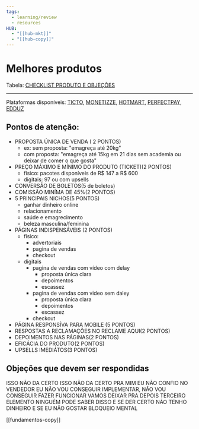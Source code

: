 ```yaml
---
tags:
  - learning/review
  - resources
HUB:
  - "[[hub-mkt]]"
  - "[[hub-copy]]"
---
```


# Melhores produtos

Tabela: [CHECKLIST PRODUTO E OBJEÇÕES](https://docs.google.com/spreadsheets/d/1SdsTiYMviU6jLv7vYTJuuK9QQcYcfcVc70gr_WIGRss/copy)

---

Plataformas disponíveis:
[TICTO](https://www.ticto.com.br/),  [MONETIZZE](https://www.monetizze.com.br/),  [HOTMART](https://hotmart.com/),  [PERFECTPAY](https://perfectpay.com.br/),  [EDDUZ](https://www.eduzz.com/pt-br) 

## Pontos de atenção:

- PROPOSTA ÚNICA DE VENDA ( 2 PONTOS)
	- ex: sem proposta: "emagreça até 20kg"
	- com proposta: "emagreça até 15kg em 21 dias sem academia ou deixar de comer o que gosta"
- PREÇO MÁXIMO E MÍNIMO DO PRODUTO (TICKET)(2 PONTOS)
	- físico: pacotes disponíveis de R$ 147 a R$ 600
	- digitais: 97 ou com upsells
- CONVERSÃO DE BOLETOS(5 de boletos)
- COMISSÃO MINÍMA  DE 45%(2 PONTOS)
- 5 PRINCIPAIS NICHOS(5 PONTOS)
	- ganhar dinheiro online
	- relacionamento
	- saúde e emagrecimento
	- beleza masculina/feminina
- PÁGINAS INDISPENSÁVEIS (2 PONTOS)
	- físico:
		- advertoriais
		- pagina de vendas
		- checkout
	- digitais
		- pagina de vendas com vídeo com delay
			- proposta única clara
			- depoimentos
			- escassez 
		- pagina de vendas com video sem daley
			- proposta única clara
			- depoimentos
			- escassez
		- checkout
- PÁGINA RESPONSÍVA PARA MOBILE (5 PONTOS)
- RESPOSTAS A RECLAMAÇÕES NO RECLAME AQUI(2 PONTOS)
- DEPOIMENTOS NAS PÁGINAS(2 PONTOS)
- EFICÁCIA DO PRODUTO(2 PONTOS)
- UPSELLS IMEDIÁTOS(3 PONTOS)


## Objeções que devem ser respondidas


ISSO NÃO DA CERTO
ISSO NÃO DA CERTO PRA MIM
EU NÃO CONFIO NO VENDEDOR
EU NÃO VOU CONSEGUIR IMPLEMENTAR, NÃO VOU CONSEGUIR FAZER FUNCIONAR
VAMOS DEIXAR PRA DEPOIS
TERCEIRO ELEMENTO
NINGUÉM PODE SABER DISSO
E SE DER CERTO
NÃO TENHO DINHEIRO
E SE EU NÃO GOSTAR
BLOQUEIO MENTAL


[[fundamentos-copy]]